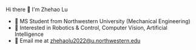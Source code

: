 Hi there 👋  I'm Zhehao Lu

- 🌱 MS Student from Northwestern University (Mechanical Engineering)
- 👀 Interested in Robotics & Control, Computer Vision, Artificial Intelligence
- 💞️ Email me at zhehaolu2022@u.northwestern.edu

<!---
ZhehaoLu/ZhehaoLu is a ✨ special ✨ repository because its `README.md` (this file) appears on your GitHub profile.
You can click the Preview link to take a look at your changes.
--->
